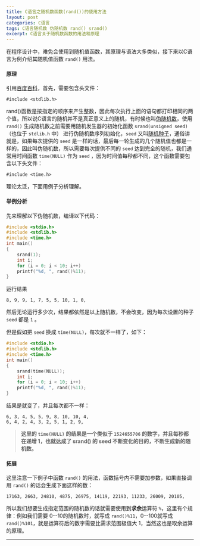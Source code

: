 ```yaml
---
title: C语言之随机数函数(rand())的使用方法
layout: post
categories: C语言
tags: C语言随机数 伪随机数 rand() srand()
excerpt: C语言关于随机数函数的用法和原理
---
```

在程序设计中，难免会使用到随机值函数，其原理与语法大多类似，接下来以C语言为例介绍其随机值函数 `rand()` 用法。

#### 原理
引用[百度百科][rand]，首先，需要包含头文件：

	#include <stdlib.h>
rand()函数是按指定的顺序来产生整数，因此每次执行上面的语句都打印相同的两个值，所以说C语言的随机并不是真正意义上的随机，有时候也叫[伪随机数][wei]，使用 `rand()` 生成随机数之前需要用随机发生器的初始化函数 `srand(unsigned seed)`（也位于 `stdlib.h` 中） 进行伪随机数序列初始化，`seed` 又叫[随机种子][seed]，通俗讲就是，如果每次提供的 `seed` 是一样的话，最后每一轮生成的几个随机值也都是一样的，因此叫伪随机数，所以需要每次提供不同的 `seed` 达到完全的随机，我们通常用时间函数 `time(NULL)` 作为 `seed` ，因为时间值每秒都不同，这个函数需要包含以下头文件：

	#include <time.h>

理论太泛，下面用例子分析理解。

#### 举例分析
先来理解以下伪随机数，编译以下代码：
``` c
#include <stdio.h>
#include <stdlib.h>
#include <time.h>
int main()
{
	srand(1);
	int i;
	for (i = 0; i < 10; i++)
	printf("%d, ", rand()%11); 
} 
```
运行结果

	8, 9, 9, 1, 7, 5, 5, 10, 1, 0,
然后无论运行多少次，结果都依然是以上随机数，不会改变，因为每次设置的种子 `seed` 都是 `1` 。

但是假如把 `seed` 换成 `time(NULL)`，每次就不一样了，如下：
``` c
#include <stdio.h>
#include <stdlib.h>
#include <time.h>
int main()
{
	srand(time(NULL));
	int i;
	for (i = 0; i < 10; i++)
	printf("%d, ", rand()%11); 
} 
```
结果是就变了，并且每次都不一样：

	6, 3, 4, 5, 5, 9, 8, 10, 10, 4,
	6, 4, 2, 4, 3, 2, 5, 1, 2, 9,
>**这里的 `time(NULL)` 的结果是一个类似于 `1524655706` 的数字，并且每秒都在递增 1，也就达成了 srand() 的 seed 不断变化的目的，不断生成新的随机数。**

#### 拓展
这里注意一下例子中函数 `rand()` 的用法，函数括号内不需要加参数，如果直接调用 `rand()` 的话会生成下面这样的数：

	17163, 2663, 24810, 4875, 26975, 14119, 22193, 11233, 26009, 20105,
所以我们想要生成指定范围的随机数的话就需要使用到**求余**运算符 `%`，这里有个规律：例如我们需要 0--10的随机数时，就写成 `rand()%11`，0--100就写成 `rand()%101`，就是运算符后的数字需要比需求范围极值大 1，当然这也是取余运算的原理。

----------------------
[rand]: https://baike.baidu.com/item/rand%28%29
[wei]: https://baike.baidu.com/item/%E4%BC%AA%E9%9A%8F%E6%9C%BA%E6%95%B0
[seed]: https://baike.baidu.com/item/%E9%9A%8F%E6%9C%BA%E7%A7%8D%E5%AD%90